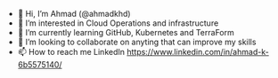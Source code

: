 - 👋 Hi, I’m Ahmad (@ahmadkhd)
- 👀 I’m interested in Cloud Operations and infrastructure
- 🌱 I’m currently learning GitHub, Kubernetes and TerraForm
- 💞️ I’m looking to collaborate on anyting that can improve my skills
- 📫 How to reach me LinkedIn https://www.linkedin.com/in/ahmad-k-6b5575140/

<!---
Ahmad's repo is a ✨ special ✨ repository because its `README.md` (this file) appears on your GitHub profile.
You can click the Preview link to take a look at your changes.
--->
